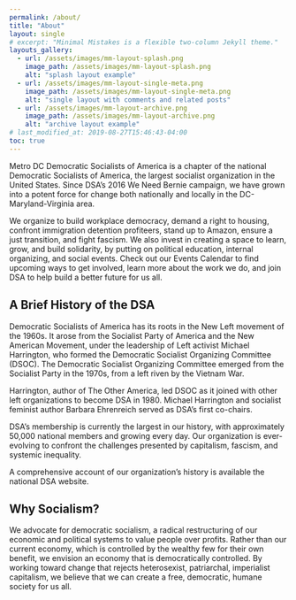 ```yaml
---
permalink: /about/
title: "About"
layout: single
# excerpt: "Minimal Mistakes is a flexible two-column Jekyll theme."
layouts_gallery:
  - url: /assets/images/mm-layout-splash.png
    image_path: /assets/images/mm-layout-splash.png
    alt: "splash layout example"
  - url: /assets/images/mm-layout-single-meta.png
    image_path: /assets/images/mm-layout-single-meta.png
    alt: "single layout with comments and related posts"
  - url: /assets/images/mm-layout-archive.png
    image_path: /assets/images/mm-layout-archive.png
    alt: "archive layout example"
# last_modified_at: 2019-08-27T15:46:43-04:00
toc: true
---
```


Metro DC Democratic Socialists of America is a chapter of the national Democratic Socialists of America, the largest socialist organization in the United States. Since DSA’s 2016 We Need Bernie campaign, we have grown into a potent force for change both nationally and locally in the DC-Maryland-Virginia area.

We organize to build workplace democracy, demand a right to housing, confront immigration detention profiteers, stand up to Amazon, ensure a just transition, and fight fascism. We also invest in creating a space to learn, grow, and build solidarity, by putting on political education, internal organizing, and social events. Check out our Events Calendar to find upcoming ways to get involved, learn more about the work we do, and join DSA to help build a better future for us all.

## A Brief History of the DSA
Democratic Socialists of America has its roots in the New Left movement of the 1960s. It arose from the Socialist Party of America and the New American Movement, under the leadership of Left activist Michael Harrington, who formed the Democratic Socialist Organizing Committee (DSOC). The Democratic Socialist Organizing Committee emerged from the Socialist Party in the 1970s, from a left riven by the Vietnam War.

Harrington, author of The Other America, led DSOC as it joined with other left organizations to become DSA in 1980. Michael Harrington and socialist feminist author Barbara Ehrenreich served as DSA’s first co-chairs.

DSA’s membership is currently the largest in our history, with approximately 50,000 national members and growing every day. Our organization is ever-evolving to confront the challenges presented by capitalism, fascism, and systemic inequality.

A comprehensive account of our organization’s history is available the national DSA website.

## Why Socialism?
We advocate for democratic socialism, a radical restructuring of our economic and political systems to value people over profits. Rather than our current economy, which is controlled by the wealthy few for their own benefit, we envision an economy that is democratically controlled. By working toward change that rejects heterosexist, patriarchal, imperialist capitalism, we believe that we can create a free, democratic, humane society for us all.
